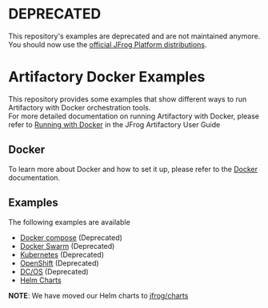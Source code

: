 # DEPRECATED
This repository's examples are deprecated and are not maintained anymore.<br>
You should now use the [official JFrog Platform distributions](https://www.jfrog.com/confluence/display/JFROG/Install).

# Artifactory Docker Examples
This repository provides some examples that show different ways to run Artifactory with Docker orchestration tools.   
For more detailed documentation on running Artifactory with Docker, please refer to [Running with Docker](https://www.jfrog.com/confluence/display/RTF/Running+with+Docker) in the JFrog Artifactory User Guide

## Docker
To learn more about Docker and how to set it up, please refer to the [Docker](https://docs.docker.com) documentation.  

## Examples
The following examples are available
- [Docker compose](docker-compose) (Deprecated)
- [Docker Swarm](swarm) (Deprecated)
- [Kubernetes](kubernetes) (Deprecated)
- [OpenShift](openshift) (Deprecated)
- [DC/OS](dc-os) (Deprecated)
- [Helm Charts](https://github.com/jfrog/charts)

**NOTE**: We have moved our Helm charts to [jfrog/charts](https://github.com/jfrog/charts)
